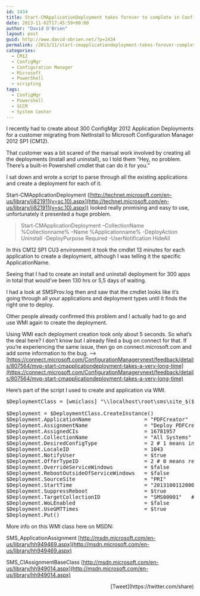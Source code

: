 ```yaml
---
id: 1434
title: Start-CMApplicationDeployment takes forever to complete in ConfigMgr
date: 2013-11-02T17:45:59+00:00
author: "David O'Brien"
layout: post
guid: http://www.david-obrien.net/?p=1434
permalink: /2013/11/start-cmapplicationdeployment-takes-forever-complete-configmgr/
categories:
  - CM12
  - ConfigMgr
  - Configuration Manager
  - Microsoft
  - PowerShell
  - scripting
tags:
  - ConfigMgr
  - Powershell
  - SCCM
  - System Center
---
```

I recently had to create about 300 ConfigMgr 2012 Application Deployments for a customer migrating from NetInstall to Microsoft Configuration Manager 2012 SP1 (CM12).

That customer was a bit scared of the manual work involved by creating all the deployments (install and uninstall), so I told them “Hey, no problem. There’s a built-in Powershell cmdlet that can do it for you.”

I sat down and wrote a script to parse through all the existing applications and create a deployment for each of it.

Start-CMApplicationDeployment ([http://technet.microsoft.com/en-us/library/jj821911(v=sc.10).aspx](http://technet.microsoft.com/en-us/library/jj821911(v=sc.10).aspx)) looked really promising and easy to use, unfortunately it presented a huge problem.

> Start-CMApplicationDeployment –CollectionName %Collectionname% –Name %Applicationname% -DeployAction Uninstall -DeployPurpose Required -UserNotification HideAll

In this CM12 SP1 CU3 environment it took the cmdlet 13 minutes for each application to create a deployment, although I was telling it the specific ApplicationName.
  
Seeing that I had to create an install and uninstall deployment for 300 apps in total that would’ve been 130 hrs or 5,5 days of waiting.
  
I had a look at SMSProv.log then and saw that the cmdlet looks like it’s going through all your applications and deployment types until it finds the right one to deploy.

Other people already confirmed this problem and I actually had to go and use WMI again to create the deployment.

Using WMI each deployment creation took only about 5 seconds. So what’s the deal here? I don’t know but I already filed a bug on connect for that. If you’re experiencing the same issue, then go on connect.microsoft.com and add some information to the bug. –> [https://connect.microsoft.com/ConfigurationManagervnext/feedback/details/807564/mvp-start-cmapplicationdeployment-takes-a-very-long-time](https://connect.microsoft.com/ConfigurationManagervnext/feedback/details/807564/mvp-start-cmapplicationdeployment-takes-a-very-long-time)

Here’s part of the script I used to create and application via WMI.

<pre class="csharpcode">$DeploymentClass = [wmiclass] <span class="str">"\\localhost\root\sms\site_$($SiteCode):SMS_ApplicationAssignment"</span>

$Deployment = $DeploymentClass.CreateInstance()
$Deployment.ApplicationName                 = <span class="str">"PDFCreator"</span>
$Deployment.AssignmentName                  = <span class="str">"Deploy PDFCreator"</span>
$Deployment.AssignedCIs                     = 16781957
$Deployment.CollectionName                  = <span class="str">"All Systems"</span>
$Deployment.DesiredConfigType               = 2 # 1 means install, 2 means uninstall
$Deployment.LocaleID                        = 1043
$Deployment.NotifyUser                      = $<span class="kwrd">true</span>
$Deployment.OfferTypeID                     = 2 # 0 means required, 2 means available
$Deployment.OverrideServiceWindows          = $<span class="kwrd">false</span>
$Deployment.RebootOutsideOfServiceWindows   = $<span class="kwrd">false</span>
$Deployment.SourceSite                      = <span class="str">"PRI"</span>
$Deployment.StartTime                       = <span class="str">"20131001120000.000000+***"</span>
$Deployment.SuppressReboot                  = $<span class="kwrd">true</span>
$Deployment.TargetCollectionID              = <span class="str">"SMS00001"</span>   # CollectionID where <span class="kwrd">to</span> deploy it <span class="kwrd">to</span>
$Deployment.WoLEnabled                      = $<span class="kwrd">false</span>
$Deployment.UseGMTTimes                     = $<span class="kwrd">true</span>
$Deployment.Put()</pre>

More info on this WMI class here on MSDN:

SMS_ApplicationAssignment [http://msdn.microsoft.com/en-us/library/hh949469.aspx](http://msdn.microsoft.com/en-us/library/hh949469.aspx)
  
SMS_CIAssignmentBaseClass [http://msdn.microsoft.com/en-us/library/hh949014.aspx](http://msdn.microsoft.com/en-us/library/hh949014.aspx) 

<div style="float: right; margin-left: 10px;">
  [Tweet](https://twitter.com/share)
</div>

